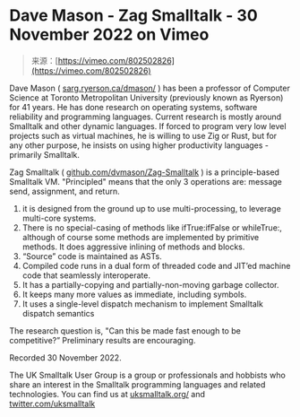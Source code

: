 <!--yml
category: 未分类
date: 2024-05-27 15:03:39
-->

# Dave Mason - Zag Smalltalk - 30 November 2022 on Vimeo

> 来源：[https://vimeo.com/802502826](https://vimeo.com/802502826)

Dave Mason ( [sarg.ryerson.ca/dmason/](http://sarg.ryerson.ca/dmason/) ) has been a professor of Computer Science at Toronto Metropolitan University (previously known as Ryerson) for 41 years. He has done research on operating systems, software reliability and programming languages. Current research is mostly around Smalltalk and other dynamic languages. If forced to program very low level projects such as virtual machines, he is willing to use Zig or Rust, but for any other purpose, he insists on using higher productivity languages - primarily Smalltalk.

Zag Smalltalk ( [github.com/dvmason/Zag-Smalltalk](https://github.com/dvmason/Zag-Smalltalk) ) is a principle-based Smalltalk VM. "Principled" means that the only 3 operations are: message send, assignment, and return.

1) it is designed from the ground up to use multi-processing, to leverage multi-core systems.
2) There is no special-casing of methods like ifTrue:ifFalse or whileTrue:, although of course some methods are implemented by primitive methods. It does aggressive inlining of methods and blocks.
3) “Source” code is maintained as ASTs.
4) Compiled code runs in a dual form of threaded code and JIT’ed machine code that seamlessly interoperate.
5) It has a partially-copying and partially-non-moving garbage collector.
6) It keeps many more values as immediate, including symbols.
7) It uses a single-level dispatch mechanism to implement Smalltalk dispatch semantics

The research question is, "Can this be made fast enough to be competitive?” Preliminary results are encouraging.

Recorded 30 November 2022.

The UK Smalltalk User Group is a group or professionals and hobbists who share an interest in the Smalltalk programming languages and related technologies. You can find us at
[uksmalltalk.org/](https://www.uksmalltalk.org/) and [twitter.com/uksmalltalk](https://twitter.com/uksmalltalk)